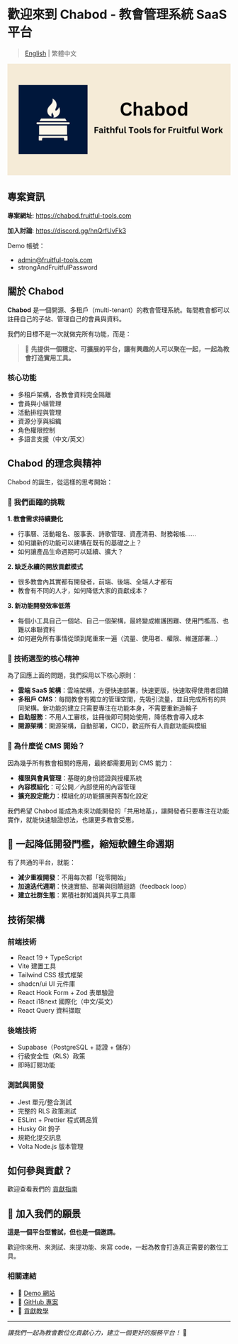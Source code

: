 # 歡迎來到 Chabod - 教會管理系統 SaaS 平台

> [English](README.en.md) | 繁體中文

![chabod-banner](/public/static/images/twitter-card.png)

## 專案資訊

**專案網址**: https://chabod.fruitful-tools.com

**加入討論**: https://discord.gg/hnQrfUvFk3

Demo 帳號：

- admin@fruitful-tools.com
- strongAndFruitfulPassword

## 關於 Chabod

**Chabod** 是一個開源、多租戶（multi-tenant）的教會管理系統。每間教會都可以註冊自己的子站、管理自己的會員與資料。

我們的目標不是一次就做完所有功能，而是：

> 🌱 **先提供一個穩定、可擴展的平台，讓有興趣的人可以聚在一起，一起為教會打造實用工具。**

### 核心功能

- 多租戶架構，各教會資料完全隔離
- 會員與小組管理
- 活動排程與管理
- 資源分享與組織
- 角色權限控制
- 多語言支援（中文/英文）

## Chabod 的理念與精神

Chabod 的誕生，從這樣的思考開始：

### 🤔 我們面臨的挑戰

**1. 教會需求持續變化**

- 行事曆、活動報名、服事表、詩歌管理、資產清冊、財務報帳……
- 如何讓新的功能可以建構在既有的基礎之上？
- 如何讓產品生命週期可以延續、擴大？

**2. 缺乏永續的開放貢獻模式**

- 很多教會內其實都有開發者，前端、後端、全端人才都有
- 教會有不同的人才，如何降低大家的貢獻成本？

**3. 新功能開發效率低落**

- 每個小工具自己一個站、自己一個架構，最終變成維護困難、使用門檻高、也難以串聯資料
- 如何避免所有事情從頭到尾重來一遍（流量、使用者、權限、維運部署...）

### 🔧 技術選型的核心精神

為了回應上面的問題，我們採用以下核心原則：

- **雲端 SaaS 架構**：雲端架構，方便快速部署，快速更版，快速取得使用者回饋
- **多租戶 CMS**：每間教會有獨立的管理空間，先吸引流量，並且完成所有的共同架構。新功能的建立只需要專注在功能本身，不需要重新造輪子
- **自助服務**：不用人工審核，註冊後即可開始使用，降低教會導入成本
- **開源架構**：開源架構，自動部署，CICD，歡迎所有人貢獻功能與模組

### 🎯 為什麼從 CMS 開始？

因為幾乎所有教會相關的應用，最終都需要用到 CMS 能力：

- **權限與會員管理**：基礎的身份認證與授權系統
- **內容模組化**：可公開／內部使用的內容管理
- **擴充設定能力**：模組化的功能擴展與客製化設定

我們希望 Chabod 能成為未來功能開發的「共用地基」，讓開發者只要專注在功能實作，就能快速驗證想法，也讓更多教會受惠。

## 🔄 一起降低開發門檻，縮短軟體生命週期

有了共通的平台，就能：

- **減少重複開發**：不用每次都「從零開始」
- **加速迭代週期**：快速實驗、部署與回饋迴路（feedback loop）
- **建立社群生態**：累積社群知識與共享工具庫

## 技術架構

### 前端技術

- React 19 + TypeScript
- Vite 建置工具
- Tailwind CSS 樣式框架
- shadcn/ui UI 元件庫
- React Hook Form + Zod 表單驗證
- React i18next 國際化（中文/英文）
- React Query 資料擷取

### 後端技術

- Supabase（PostgreSQL + 認證 + 儲存）
- 行級安全性（RLS）政策
- 即時訂閱功能

### 測試與開發

- Jest 單元/整合測試
- 完整的 RLS 政策測試
- ESLint + Prettier 程式碼品質
- Husky Git 鉤子
- 規範化提交訊息
- Volta Node.js 版本管理

## 如何參與貢獻？

歡迎查看我們的 [貢獻指南](https://github.com/schwannden/chabod/blob/main/.github/CONTRIBUTING.md)

## 🎯 加入我們的願景

**這是一個平台型嘗試，但也是一個邀請。**

歡迎你來用、來測試、來提功能、來寫 code，一起為教會打造真正需要的數位工具。

### 相關連結

- 📎 [Demo 網站](https://chabod.fruitful-tools.com/)
- 📂 [GitHub 專案](https://github.com/schwannden/chabod)
- 🧰 [貢獻教學](https://github.com/schwannden/chabod/blob/main/.github/CONTRIBUTING.md)

---

_讓我們一起為教會數位化貢獻心力，建立一個更好的服務平台！_ 🙏
